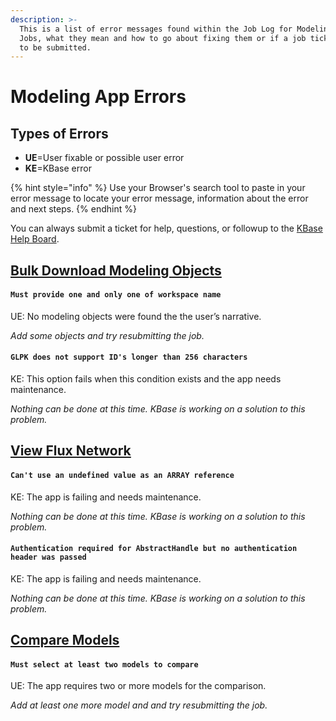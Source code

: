 ```yaml
---
description: >-
  This is a list of error messages found within the Job Log for Modeling App
  Jobs, what they mean and how to go about fixing them or if a job ticket needs
  to be submitted.
---
```


# Modeling App Errors

## **Types of Errors**

* **UE**=User fixable or possible user error
* **KE**=KBase error

{% hint style="info" %}
Use your Browser's search tool to paste in your error message to locate your error message, information about the error and next steps.&#x20;
{% endhint %}

You can always submit a ticket for help, questions, or followup to the [KBase Help Board](https://kbase-jira.atlassian.net/jira/your-work).&#x20;

## [**Bulk Download Modeling Objects**](https://narrative.kbase.us/#catalog/apps/fba\_tools/bulk\_download\_modeling\_objects/release)

#### `Must provide one and only one of workspace name`&#x20;

UE: No modeling objects were found the the user’s narrative.&#x20;

_Add some objects and try resubmitting the job._

#### `GLPK does not support ID's longer than 256 characters`&#x20;

KE: This option fails when this condition exists and the app needs maintenance.

_Nothing can be done at this time. KBase is working on a solution to this problem._&#x20;

## [**View Flux Network**](https://narrative.kbase.us/#catalog/apps/fba\_tools/view\_flux\_network/)

#### `Can't use an undefined value as an ARRAY reference`&#x20;

KE: The app is failing and needs maintenance.&#x20;

_Nothing can be done at this time. KBase is working on a solution to this problem._&#x20;

#### `Authentication required for AbstractHandle but no authentication header was passed`&#x20;

KE: The app is failing and needs maintenance.&#x20;

_Nothing can be done at this time. KBase is working on a solution to this problem._&#x20;

## [**Compare Models**](https://narrative.kbase.us/#catalog/apps/fba\_tools/compare\_models/)

#### `Must select at least two models to compare`&#x20;

UE: The app requires two or more models for the comparison.&#x20;

_Add at least one more model and and try resubmitting the job._
